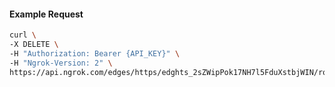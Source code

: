 <!-- Code generated for API Clients. DO NOT EDIT. -->

#### Example Request

```bash
curl \
-X DELETE \
-H "Authorization: Bearer {API_KEY}" \
-H "Ngrok-Version: 2" \
https://api.ngrok.com/edges/https/edghts_2sZWipPok17NH7l5FduXstbjWIN/routes/edghtsrt_2sZWiox93udwptiw3S1bRz0j23e/backend
```

